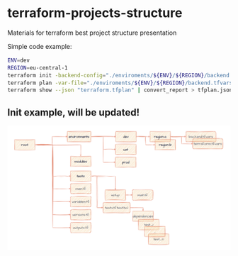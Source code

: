 # terraform-projects-structure
Materials for terraform best project structure presentation

Simple code example:
```bash
ENV=dev
REGION=eu-central-1
terraform init -backend-config="./enviroments/${ENV}/${REGION}/backend.tfvars"
terraform plan -var-file="./enviroments/${ENV}/${REGION}/backend.tfvars" -out "terraform.tfplan" 
terraform show --json "terraform.tfplan" | convert_report > tfplan.json 
```


## Init example, will be updated!

<img title="multi_region_example" alt="multi_region_example" src="./img/multi_region_example.png">
